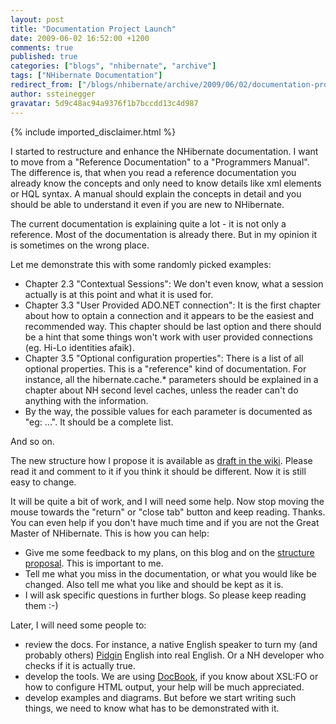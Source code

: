```yaml
---
layout: post
title: "Documentation Project Launch"
date: 2009-06-02 16:52:00 +1200
comments: true
published: true
categories: ["blogs", "nhibernate", "archive"]
tags: ["NHibernate Documentation"]
redirect_from: ["/blogs/nhibernate/archive/2009/06/02/documentation-project-launch.aspx/"]
author: ssteinegger
gravatar: 5d9c48ac94a9376f1b7bccdd13c4d987
---
```

{% include imported_disclaimer.html %}
<p>I started to restructure and enhance the NHibernate documentation. I want to move from a "Reference Documentation" to a "Programmers Manual". The difference is, that when you read a reference documentation you already know the concepts and only need to know details like xml elements or HQL syntax. A manual should explain the concepts in detail and you should be able to understand it even if you are new to NHibernate.</p>
<p>The current documentation is explaining quite a lot - it is not only a reference. Most of the documentation is already there. But in my opinion it is sometimes on the wrong place.</p>
<p>Let me demonstrate this with some randomly picked examples:</p>
<ul>
<li>Chapter 2.3 "Contextual Sessions": We don't even know, what a session actually is at this point and what it is used for.</li>
<li>Chapter 3.3 "User Provided ADO.NET connection": It is the first chapter about how to optain a connection and it appears to be the easiest and recommended way. This chapter should be last option and there should be a hint that some things won't work with user provided connections (eg. Hi-Lo identities afaik).</li>
<li>Chapter 3.5 "Optional configuration properties": There is a list of all optional properties. This is a "reference" kind of documentation. For instance, all the hibernate.cache.* parameters should be explained in a chapter about NH second level caches, unless the reader can't do anything with the information.</li>
<li>By the way, the possible values for each parameter is documented as "eg: ...". It should be a complete list.</li>
</ul>
<p>And so on.</p>
<p>The new structure how I propose it is available as <a target="_self" title="NHibernate Documentation Structure Proposal" href="/wikis/reference2-0en/nhibernate-documentation-structure-proposal.aspx">draft in the wiki</a>. Please read it and comment to it if you think it should be different. Now it is still easy to change.</p>
<p>It will be quite a bit of work, and I will need some help. Now stop moving the mouse towards the "return" or "close tab" button and keep reading. Thanks. You can even help if you don't have much time and if you are not the Great Master of NHibernate. This is how you can help:</p>
<ul>
<li>Give me some feedback to my plans, on this blog and on the <a title="NHibernate Documentation Structure Proposal" href="/wikis/reference2-0en/nhibernate-documentation-structure-proposal.aspx">structure proposal</a>. This is important to me.</li>
<li>Tell me what you miss in the documentation, or what you would like be changed. Also tell me what you like and should be kept as it is.</li>
<li>I will ask specific questions in further blogs. So please keep reading them :-)</li>
</ul>
<p>Later, I will need some people to:</p>
<ul>
<li>review the docs. For instance, a native English speaker to turn my (and probably others) <a title="Wikipedia on Pidgin" href="http://en.wikipedia.org/wiki/Pidgin">Pidgin</a> English into real English. Or a NH developer who checks if it is actually true.</li>
<li>develop the tools. We are using <a title="DocBook.org" href="/controlpanel/blogs/posteditor.aspx/DocBook.org">DocBook</a>, if you know about XSL:FO or how to configure HTML output, your help will be much appreciated.</li>
<li>develop examples and diagrams. But before we start writing such things, we need to know what has to be demonstrated with it.</li>
</ul>
